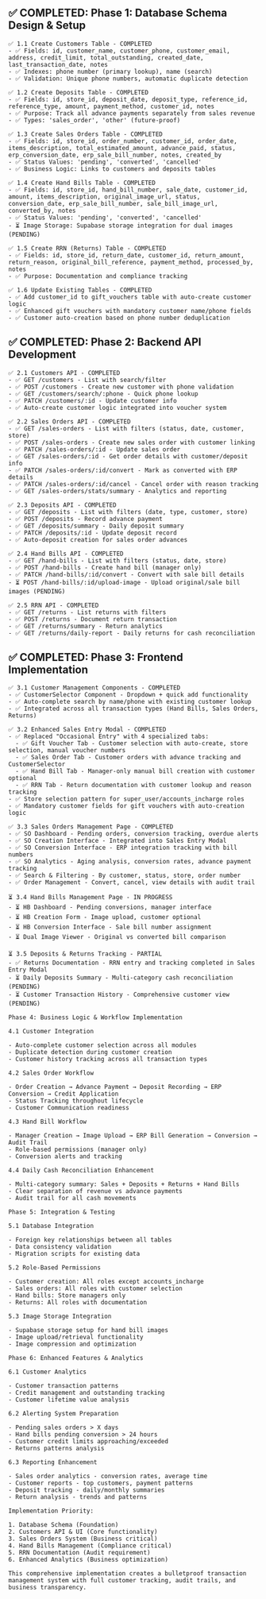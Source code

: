 ## ✅ COMPLETED: Phase 1: Database Schema Design & Setup

    ✅ 1.1 Create Customers Table - COMPLETED
    - ✅ Fields: id, customer_name, customer_phone, customer_email, address, credit_limit, total_outstanding, created_date, last_transaction_date, notes
    - ✅ Indexes: phone number (primary lookup), name (search)
    - ✅ Validation: Unique phone numbers, automatic duplicate detection

    ✅ 1.2 Create Deposits Table - COMPLETED
    - ✅ Fields: id, store_id, deposit_date, deposit_type, reference_id, reference_type, amount, payment_method, customer_id, notes
    - ✅ Purpose: Track all advance payments separately from sales revenue
    - ✅ Types: 'sales_order', 'other' (future-proof)

    ✅ 1.3 Create Sales Orders Table - COMPLETED
    - ✅ Fields: id, store_id, order_number, customer_id, order_date, items_description, total_estimated_amount, advance_paid, status, erp_conversion_date, erp_sale_bill_number, notes, created_by
    - ✅ Status Values: 'pending', 'converted', 'cancelled'
    - ✅ Business Logic: Links to customers and deposits tables

    ✅ 1.4 Create Hand Bills Table - COMPLETED
    - ✅ Fields: id, store_id, hand_bill_number, sale_date, customer_id, amount, items_description, original_image_url, status, conversion_date, erp_sale_bill_number, sale_bill_image_url, converted_by, notes
    - ✅ Status Values: 'pending', 'converted', 'cancelled'
    - ⏳ Image Storage: Supabase storage integration for dual images (PENDING)

    ✅ 1.5 Create RRN (Returns) Table - COMPLETED
    - ✅ Fields: id, store_id, return_date, customer_id, return_amount, return_reason, original_bill_reference, payment_method, processed_by, notes
    - ✅ Purpose: Documentation and compliance tracking

    ✅ 1.6 Update Existing Tables - COMPLETED
    - ✅ Add customer_id to gift_vouchers table with auto-create customer logic
    - ✅ Enhanced gift vouchers with mandatory customer name/phone fields
    - ✅ Customer auto-creation based on phone number deduplication

## ✅ COMPLETED: Phase 2: Backend API Development

    ✅ 2.1 Customers API - COMPLETED
    - ✅ GET /customers - List with search/filter
    - ✅ POST /customers - Create new customer with phone validation
    - ✅ GET /customers/search/:phone - Quick phone lookup
    - ✅ PATCH /customers/:id - Update customer info
    - ✅ Auto-create customer logic integrated into voucher system

    ✅ 2.2 Sales Orders API - COMPLETED
    - ✅ GET /sales-orders - List with filters (status, date, customer, store)
    - ✅ POST /sales-orders - Create new sales order with customer linking
    - ✅ PATCH /sales-orders/:id - Update sales order
    - ✅ GET /sales-orders/:id - Get order details with customer/deposit info
    - ✅ PATCH /sales-orders/:id/convert - Mark as converted with ERP details
    - ✅ PATCH /sales-orders/:id/cancel - Cancel order with reason tracking
    - ✅ GET /sales-orders/stats/summary - Analytics and reporting

    ✅ 2.3 Deposits API - COMPLETED
    - ✅ GET /deposits - List with filters (date, type, customer, store)
    - ✅ POST /deposits - Record advance payment
    - ✅ GET /deposits/summary - Daily deposit summary
    - ✅ PATCH /deposits/:id - Update deposit record
    - ✅ Auto-deposit creation for sales order advances

    ✅ 2.4 Hand Bills API - COMPLETED
    - ✅ GET /hand-bills - List with filters (status, date, store)
    - ✅ POST /hand-bills - Create hand bill (manager only)
    - ✅ PATCH /hand-bills/:id/convert - Convert with sale bill details
    - ⏳ POST /hand-bills/:id/upload-image - Upload original/sale bill images (PENDING)

    ✅ 2.5 RRN API - COMPLETED
    - ✅ GET /returns - List returns with filters
    - ✅ POST /returns - Document return transaction
    - ✅ GET /returns/summary - Return analytics
    - ✅ GET /returns/daily-report - Daily returns for cash reconciliation

## ✅ COMPLETED: Phase 3: Frontend Implementation

    ✅ 3.1 Customer Management Components - COMPLETED
    - ✅ CustomerSelector Component - Dropdown + quick add functionality
    - ✅ Auto-complete search by name/phone with existing customer lookup
    - ✅ Integrated across all transaction types (Hand Bills, Sales Orders, Returns)

    ✅ 3.2 Enhanced Sales Entry Modal - COMPLETED
    - ✅ Replaced "Occasional Entry" with 4 specialized tabs:
      - ✅ Gift Voucher Tab - Customer selection with auto-create, store selection, manual voucher numbers
      - ✅ Sales Order Tab - Customer orders with advance tracking and CustomerSelector
      - ✅ Hand Bill Tab - Manager-only manual bill creation with customer optional
      - ✅ RRN Tab - Return documentation with customer lookup and reason tracking
    - ✅ Store selection pattern for super_user/accounts_incharge roles
    - ✅ Mandatory customer fields for gift vouchers with auto-creation logic

    ✅ 3.3 Sales Orders Management Page - COMPLETED
    - ✅ SO Dashboard - Pending orders, conversion tracking, overdue alerts
    - ✅ SO Creation Interface - Integrated into Sales Entry Modal
    - ✅ SO Conversion Interface - ERP integration tracking with bill numbers
    - ✅ SO Analytics - Aging analysis, conversion rates, advance payment tracking
    - ✅ Search & Filtering - By customer, status, store, order number
    - ✅ Order Management - Convert, cancel, view details with audit trail

    ⏳ 3.4 Hand Bills Management Page - IN PROGRESS
    - ⏳ HB Dashboard - Pending conversions, manager interface
    - ⏳ HB Creation Form - Image upload, customer optional
    - ⏳ HB Conversion Interface - Sale bill number assignment
    - ⏳ Dual Image Viewer - Original vs converted bill comparison

    ⏳ 3.5 Deposits & Returns Tracking - PARTIAL
    - ✅ Returns Documentation - RRN entry and tracking completed in Sales Entry Modal
    - ⏳ Daily Deposits Summary - Multi-category cash reconciliation (PENDING)
    - ⏳ Customer Transaction History - Comprehensive customer view (PENDING)

    Phase 4: Business Logic & Workflow Implementation

    4.1 Customer Integration

    - Auto-complete customer selection across all modules
    - Duplicate detection during customer creation
    - Customer history tracking across all transaction types

    4.2 Sales Order Workflow

    - Order Creation → Advance Payment → Deposit Recording → ERP Conversion → Credit Application
    - Status Tracking throughout lifecycle
    - Customer Communication readiness

    4.3 Hand Bill Workflow

    - Manager Creation → Image Upload → ERP Bill Generation → Conversion → Audit Trail
    - Role-based permissions (manager only)
    - Conversion alerts and tracking

    4.4 Daily Cash Reconciliation Enhancement

    - Multi-category summary: Sales + Deposits + Returns + Hand Bills
    - Clear separation of revenue vs advance payments
    - Audit trail for all cash movements

    Phase 5: Integration & Testing

    5.1 Database Integration

    - Foreign key relationships between all tables
    - Data consistency validation
    - Migration scripts for existing data

    5.2 Role-Based Permissions

    - Customer creation: All roles except accounts_incharge
    - Sales orders: All roles with customer selection
    - Hand bills: Store managers only
    - Returns: All roles with documentation

    5.3 Image Storage Integration

    - Supabase storage setup for hand bill images
    - Image upload/retrieval functionality
    - Image compression and optimization

    Phase 6: Enhanced Features & Analytics

    6.1 Customer Analytics

    - Customer transaction patterns
    - Credit management and outstanding tracking
    - Customer lifetime value analysis

    6.2 Alerting System Preparation

    - Pending sales orders > X days
    - Hand bills pending conversion > 24 hours
    - Customer credit limits approaching/exceeded
    - Returns patterns analysis

    6.3 Reporting Enhancement

    - Sales order analytics - conversion rates, average time
    - Customer reports - top customers, payment patterns
    - Deposit tracking - daily/monthly summaries
    - Return analysis - trends and patterns

    Implementation Priority:

    1. Database Schema (Foundation)
    2. Customers API & UI (Core functionality)
    3. Sales Orders System (Business critical)
    4. Hand Bills Management (Compliance critical)
    5. RRN Documentation (Audit requirement)
    6. Enhanced Analytics (Business optimization)

    This comprehensive implementation creates a bulletproof transaction management system with full customer tracking, audit trails, and business transparency.